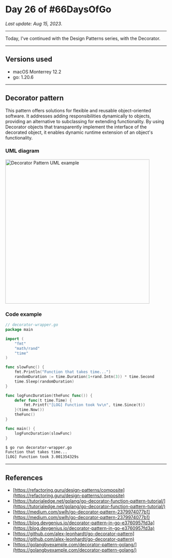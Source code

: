 # Day 26 of #66DaysOfGo

_Last update:  Aug 15, 2023_.

---

Today, I've continued with the Design Patterns series, with the Decorator.

---

## Versions used

- macOS Monterrey 12.2
- go: 1.20.6

---

## Decorator pattern

This pattern offers solutions for flexible and reusable object-oriented software. It addresses adding responsibilities dynamically to objects, providing an alternative to subclassing for extending functionality. By using Decorator objects that transparently implement the interface of the decorated object, it enables dynamic runtime extension of an object's functionality.

### UML diagram

<img src="https://i1.wp.com/golangbyexample.com/wp-content/uploads/2021/04/Decorator-Design-Patter-min.jpg?w=781&ssl=1" alt="Decorator Pattern UML example" width="450"/>

### Code example

```go
// decorator-wrapper.go
package main

import (
    "fmt"
    "math/rand"
    "time"
)

func slowFunc() {
    fmt.Println("Function that takes time...")
    randomDuration := time.Duration(1+rand.Intn(3)) * time.Second
    time.Sleep(randomDuration)
}

func logFuncDuration(theFunc func()) {
    defer func(t time.Time) {
        fmt.Printf("[LOG] Function took %v\n", time.Since(t))
    }(time.Now())
    theFunc()
}

func main() {
    logFuncDuration(slowFunc)
}
```

```bash
$ go run decorator-wrapper.go
Function that takes time...
[LOG] Function took 3.001354329s
```

---

## References

- [https://refactoring.guru/design-patterns/composite](https://refactoring.guru/design-patterns/composite)
- [https://tutorialedge.net/golang/go-decorator-function-pattern-tutorial/](https://tutorialedge.net/golang/go-decorator-function-pattern-tutorial/)
- [https://medium.com/swlh/go-decorator-pattern-2379974077b1](https://medium.com/swlh/go-decorator-pattern-2379974077b1)
- [https://blog.devgenius.io/decorator-pattern-in-go-e3760957fd3a](https://blog.devgenius.io/decorator-pattern-in-go-e3760957fd3a)
- [https://github.com/alex-leonhardt/go-decorator-pattern](https://github.com/alex-leonhardt/go-decorator-pattern)
- [https://golangbyexample.com/decorator-pattern-golang/](https://golangbyexample.com/decorator-pattern-golang/)
